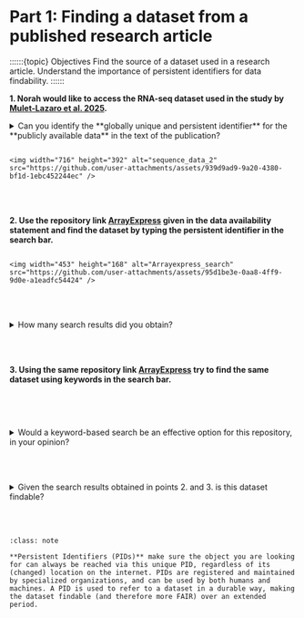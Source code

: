 # Part 1: Finding a dataset from a published research article

::::::{topic} Objectives
Find the source of a dataset used in a research article.
Understand the importance of persistent identifiers for data findability.
::::::

**1. Norah would like to access the RNA-seq dataset used in the study by [Mulet-Lazaro et al. 2025](https://onlinelibrary.wiley.com/doi/10.1002/hem3.70195).**

<details>
<summary>Can you identify the **globally unique and persistent identifier** for the **publicly available data** in the text of the publication?</summary>

```
E-MTAB-15145 

```
</details>

````{hint} Check the Data Availability Statement under Open Research

<img width="716" height="392" alt="sequence_data_2" src="https://github.com/user-attachments/assets/939d9ad9-9a20-4380-bf1d-1ebc452244ec" />

````

<br></br>

**2. Use the repository link [ArrayExpress](https://www.ebi.ac.uk/biostudies/arrayexpress/) given in the data availability statement and find the dataset by typing the persistent identifier in the search bar.**

```{Warning} Remove all blank spaces when pasting the persistent indentifier in the search bar!

<img width="453" height="168" alt="Arrayexpress_search" src="https://github.com/user-attachments/assets/95d1be3e-0aa8-4ff9-9d0e-a1eadfc54424" />

```

<br></br>

<details>
<summary>How many search results did you obtain?</summary>

```
1

```
</details>

<br></br>

**3. Using the same repository link [ArrayExpress](https://www.ebi.ac.uk/biostudies/arrayexpress/) try to find the same dataset using keywords in the search bar.**

````{hint} Use for e.g., acute, leukemia, ambiguous lineage, separated by commas.

````

<br></br>

<details>
<summary>Would a keyword-based search be an effective option for this repository, in your opinion?</summary>

```


```
</details>


<br></br>


<details>
<summary>Given the search results obtained in points 2. and 3. is this dataset findable?</summary>

```
Yes, the dataset is findable through a persistent identifier. 

```
</details>

<br></br>

```{admonition} Persistent Identifiers
:class: note

**Persistent Identifiers (PIDs)** make sure the object you are looking for can always be reached via this unique PID, regardless of its (changed) location on the internet. PIDs are registered and maintained by specialized organizations, and can be used by both humans and machines. A PID is used to refer to a dataset in a durable way, making the dataset findable (and therefore more FAIR) over an extended period. 
```
<br></br>

